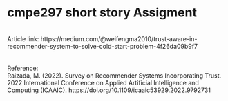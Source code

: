 # cmpe297 short story Assigment </br>
</br>
Article link: https://medium.com/@weifengma2010/trust-aware-in-recommender-system-to-solve-cold-start-problem-4f26da09b9f7
</br>




</br>
</br>
Reference: </br>
Raizada, M. (2022). Survey on Recommender Systems Incorporating Trust. 2022 International Conference on Applied Artificial Intelligence and Computing (ICAAIC). https://doi.org/10.1109/icaaic53929.2022.9792731 </br>
</br>
